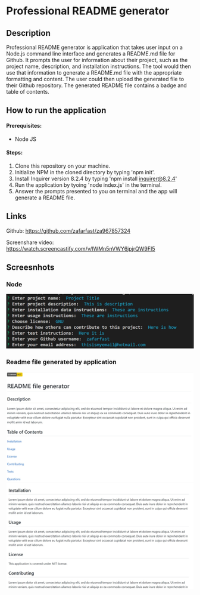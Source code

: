 # Professional README generator

## Description
Professional README generator is application that takes user input on a Node.js command line interface and generates a README.md file for Github. It prompts the user for information about their project, such as the project name, description, and installation instructions. The tool would then use that information to generate a README.md file with the appropriate formatting and content. The user could then upload the generated file to their Github repository. The generated README file contains a badge and table of contents.

## How to run the application

#### Prerequisites:
- Node JS

#### Steps:

1) Clone this repository on your machine.
2) Initialize NPM in the cloned directory by typing 'npm init'. 
3) Install Inquirer version 8.2.4 by typing 'npm install inquirer@8.2.4'
4) Run the application by tyoing 'node index.js' in the terminal.
5) Answer the prompts presented to you on terminal and the app will generate a README file.

## Links
Github:
https://github.com/zafarfast/za967857324

Screenshare video:
https://watch.screencastify.com/v/lWMn5nVWY6jpjrQW9FI5

## Screesnhots

### Node
![Node](/assets/images/Node_screenshot.jpg)

### Readme file generated by application
![Readme1](/assets/images/readme_screenshot1.jpg)
![Readme](/assets/images/readme_screenshot2.jpg)
